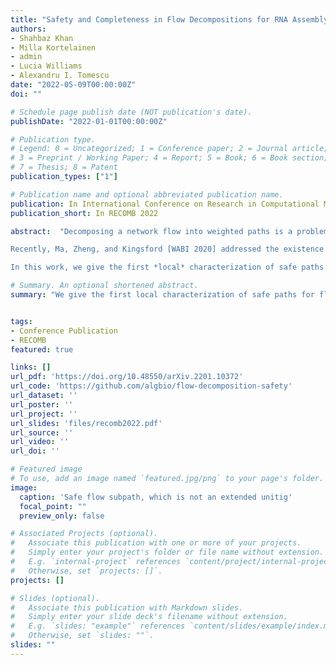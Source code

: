 ```yaml
---
title: "Safety and Completeness in Flow Decompositions for RNA Assembly"
authors:
- Shahbaz Khan
- Milla Kortelainen
- admin
- Lucia Williams
- Alexandru I. Tomescu
date: "2022-05-09T00:00:00Z"
doi: ""

# Schedule page publish date (NOT publication's date).
publishDate: "2022-01-01T00:00:00Z"

# Publication type.
# Legend: 0 = Uncategorized; 1 = Conference paper; 2 = Journal article;
# 3 = Preprint / Working Paper; 4 = Report; 5 = Book; 6 = Book section;
# 7 = Thesis; 8 = Patent
publication_types: ["1"]

# Publication name and optional abbreviated publication name.
publication: In International Conference on Research in Computational Molecular Biology (RECOMB 2022)
publication_short: In RECOMB 2022

abstract:  "Decomposing a network flow into weighted paths is a problem with numerous applications, ranging from networking, transportation planning to bioinformatics. In some applications we look for any decomposition that is optimal with respect to some property, such as number of paths used, robustness to edge deletion, or length of the longest path. However, in many bioinformatic applications, we seek a specific decomposition where the paths correspond to some underlying data that generated the flow. For realistic inputs, no optimization criteria can be guaranteed to uniquely identify the correct decomposition. Therefore, we propose to instead report the {\em safe} paths, which are subpaths of at least one path in every flow decomposition. 

Recently, Ma, Zheng, and Kingsford [WABI 2020] addressed the existence of multiple optimal solutions in a probabilistic framework, which is referred to as *non-identifiability*. In a follow-up work [RECOMB 2021], they gave a quadratic-time algorithm based on a *global* criterion for solving a problem called AND-Quant, which generalizes the problem of reporting whether a given path is safe.

In this work, we give the first *local* characterization of safe paths for flow decompositions in directed acyclic graphs (DAGs), leading to a practical algorithm for finding the *complete* set of safe paths. We additionally evaluated our algorithm against the trivial safe algorithms (unitigs, extended unitigs) and the popularly used heuristic (greedy-width) for flow decomposition on RNA transcripts datasets. We find that despite maintaining perfect precision the  safe and complete algorithm reports significantly higher coverage (~50% more) as compared to trivial safe algorithms. The greedy-width algorithm though reporting a better coverage, reports significantly lower precision on complex graphs (for genes expressing a large number of transcripts). Overall, our safe and complete algorithm outperforms (by ~20%) greedy-width on a unified metric (F-Score) considering both coverage and precision when the evaluated dataset has significant number of complex graphs. Moreover, it also has superior time (3-5x) and space efficiency (1.2-2.2x), resulting in a better and more practical approach for bioinformatics applications of flow decomposition."

# Summary. An optional shortened abstract.
summary: "We give the first local characterization of safe paths for flow decompositions in directed acyclic graphs (DAGs), leading to a practical algorithm for finding the complete set of safe paths. We additionally evaluated our algorithms against the trivial safe algorithms (unitigs, extended unitigs) and the popularly used heuristic (greedy-width) for flow decomposition on RNA transcripts datasets. We find that despite maintaining perfect precision the safe and complete algorithm reports significantly higher coverage as compared to trivial safe algorithms."


tags:
- Conference Publication
- RECOMB
featured: true

links: []
url_pdf: 'https://doi.org/10.48550/arXiv.2201.10372'
url_code: 'https://github.com/algbio/flow-decomposition-safety'
url_dataset: ''
url_poster: ''
url_project: ''
url_slides: 'files/recomb2022.pdf'
url_source: ''
url_video: ''
url_doi: ''

# Featured image
# To use, add an image named `featured.jpg/png` to your page's folder.
image:
  caption: 'Safe flow subpath, which is not an extended unitig'
  focal_point: ""
  preview_only: false

# Associated Projects (optional).
#   Associate this publication with one or more of your projects.
#   Simply enter your project's folder or file name without extension.
#   E.g. `internal-project` references `content/project/internal-project/index.md`.
#   Otherwise, set `projects: []`.
projects: []

# Slides (optional).
#   Associate this publication with Markdown slides.
#   Simply enter your slide deck's filename without extension.
#   E.g. `slides: "example"` references `content/slides/example/index.md`.
#   Otherwise, set `slides: ""`.
slides: ""
---
```

